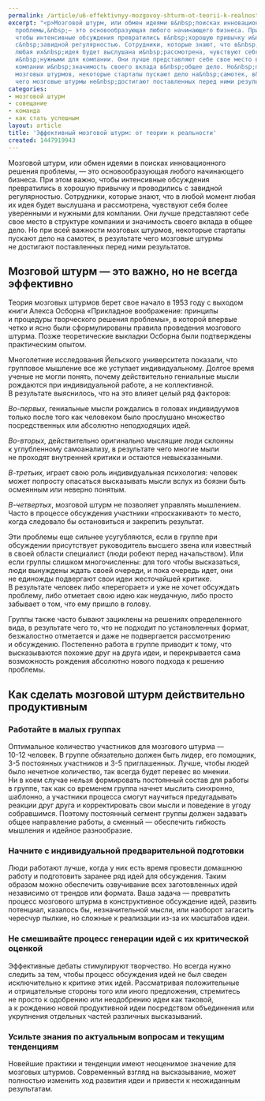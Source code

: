 ```yaml
---
permalink: /article/u6-effektivnyy-mozgovoy-shturm-ot-teorii-k-realnosti
excerpt: "<p>Мозговой штурм, или обмен идеями в&nbsp;поисках инновационного решения
  проблемы,&nbsp;— это основообразующая любого начинающего бизнеса. При этом важно,
  чтобы интенсивные обсуждения превратились в&nbsp;хорошую привычку и&nbsp;проводились
  с&nbsp;завидной регулярностью. Сотрудники, которые знают, что в&nbsp;любой момент
  любая их&nbsp;идея будет выслушана и&nbsp;рассмотрена, чувствуют себя более уверенными
  и&nbsp;нужными для компании. Они лучше представляют себе свое место в&nbsp;структуре
  компании и&nbsp;значимость своего вклада в&nbsp;общее дело. Но&nbsp;при всей важности
  мозговых штурмов, некоторые стартапы пускают дело на&nbsp;самотек, в&nbsp;результате
  чего мозговые штурмы не&nbsp;достигают поставленных перед ними результатов. </p>"
categories:
- мозговой штурм
- совещание
- команда
- как стать успешным
layout: article
title: 'Эффективный мозговой штурм: от теории к реальности'
created: 1447919943
---
```

<p>Мозговой штурм, или обмен идеями в&nbsp;поисках инновационного решения проблемы,&nbsp;— это основообразующая любого начинающего бизнеса. При этом важно, чтобы интенсивные обсуждения превратились в&nbsp;хорошую привычку и&nbsp;проводились с&nbsp;завидной регулярностью. Сотрудники, которые знают, что в&nbsp;любой момент любая их&nbsp;идея будет выслушана и&nbsp;рассмотрена, чувствуют себя более уверенными и&nbsp;нужными для компании. Они лучше представляют себе свое место в&nbsp;структуре компании и&nbsp;значимость своего вклада в&nbsp;общее дело. Но&nbsp;при всей важности мозговых штурмов, некоторые стартапы пускают дело на&nbsp;самотек, в&nbsp;результате чего мозговые штурмы не&nbsp;достигают поставленных перед ними результатов. </p>
<h2>Мозговой штурм&nbsp;— это важно, но&nbsp;не&nbsp;всегда эффективно</h2>
<p>Теория мозговых штурмов берет свое начало в&nbsp;1953 году с&nbsp;выходом книги Алекса Осборна «Прикладное воображение: принципы и&nbsp;процедуры творческого решения проблемы», в&nbsp;которой впервые четко и&nbsp;ясно были сформулированы правила проведения мозгового штурма. Позже теоретические выкладки Осборна были подтверждены практическим опытом.</p>
<p>Многолетние исследования Йельского университета показали, что групповое мышление все&nbsp;же уступает индивидуальному. Долгое время ученые не&nbsp;могли понять, почему действительно гениальные мысли рождаются при индивидуальной работе, а&nbsp;не&nbsp;коллективной. В&nbsp;результате выяснилось, что на&nbsp;это влияет целый ряд факторов: </p>
<p><em>Во-первых, </em>гениальные мысли рождались в&nbsp;головах индивидуумов только после того как человеком было прослушано множество посредственных или абсолютно неподходящих идей. </p>
<p><em>Во-вторых, </em>действительно оригинально мыслящие люди склонны к&nbsp;углубленному самоанализу, в&nbsp;результате чего многие мыли не&nbsp;проходят внутренней критики и&nbsp;остаются невысказанными. </p>
<p><em>В-третьих,</em> играет свою роль индивидуальная психология: человек может попросту опасаться высказывать мысли вслух из&nbsp;боязни быть осмеянным или неверно понятым. </p>
<p><em>В-четвертых</em>, мозговой штурм не&nbsp;позволяет управлять мышлением. Часто в&nbsp;процессе обсуждения участники «проскакивают» то&nbsp;место, когда следовало&nbsp;бы остановиться и&nbsp;закрепить результат.</p>
<p>Эти проблемы еще сильнее усугубляются, если в&nbsp;группе при обсуждении присутствует руководитель высшего звена или известный в&nbsp;своей области специалист (люди робеют перед начальством). Или если группы слишком многочисленны: для того чтобы высказаться, люди вынуждены ждать своей очереди, и&nbsp;пока очередь идет, они не&nbsp;единожды подвергают свои идеи жесточайшей критике. В&nbsp;результате человек либо «перегорает» и&nbsp;уже не&nbsp;хочет обсуждать проблему, либо отметает свою идею как неудачную, либо просто забывает о&nbsp;том, что ему пришло в&nbsp;голову. </p>
<p>Группы также часто бывают зациклены на&nbsp;решениях определенного вида, в&nbsp;результате чего&nbsp;то, что не&nbsp;подходит по&nbsp;установленных формат, безжалостно отметается и&nbsp;даже не&nbsp;подвергается рассмотрению и&nbsp;обсуждению. Постепенно работа в&nbsp;группе приводит к&nbsp;тому, что высказываются похожие друг на&nbsp;друга идеи, и&nbsp;перекрывается сама возможность рождения абсолютно нового подхода к&nbsp;решению проблемы.</p>
<h2>Как сделать мозговой штурм действительно продуктивным</h2>
<h3>Работайте в&nbsp;малых группах</h3>
<p>Оптимальное количество участников для мозгового штурма&nbsp;— <nobr>10-12 человек.</nobr> В&nbsp;группе обязательно должен быть лидер, его помощник, <nobr>3-5</nobr> постоянных участников и&nbsp;<nobr>3-5 приглашенных.</nobr> Лучше, чтобы людей было нечетное количество, так всегда будет перевес во&nbsp;мнении. Ни&nbsp;в&nbsp;коем случае нельзя формировать постоянный состав для работы в&nbsp;группе, так как со&nbsp;временем группа начнет мыслить синхронно, шаблонно, а&nbsp;участники процесса смогут научиться предугадывать реакции друг друга и&nbsp;корректировать свои мысли и&nbsp;поведение в&nbsp;угоду собравшимся. Поэтому постоянный сегмент группы должен задавать общее направление работы, а&nbsp;сменный&nbsp;— обеспечить гибкость мышления и&nbsp;идейное разнообразие. </p>
<h3>Начните с&nbsp;индивидуальной предварительной подготовки</h3>
<p>Люди работают лучше, когда у&nbsp;них есть время провести домашнюю работу и&nbsp;подготовить заранее ряд идей для обсуждения. Таким образом можно обеспечить озвучивание всех заготовленных идей независимо от&nbsp;трендов или формата. Ваша задача&nbsp;— превратить процесс мозгового штурма в&nbsp;конструктивное обсуждение идей, развить потенциал, казалось&nbsp;бы, незначительной мысли, или наоборот загасить чересчур пылкие, но&nbsp;сложные к&nbsp;реализации из-за их&nbsp;масштабов идеи. </p>
<h3>Не&nbsp;смешивайте процесс генерации идей с&nbsp;их&nbsp;критической оценкой</h3>
<p>Эффективные дебаты стимулируют творчество. Но&nbsp;всегда нужно следить за&nbsp;тем, чтобы процесс обсуждения идей не&nbsp;был сведен исключительно к&nbsp;критике этих идей. Рассматривая положительные и&nbsp;отрицательные стороны того или иного предложения, стремитесь не&nbsp;просто к&nbsp;одобрению или неодобрению идеи как таковой, а&nbsp;к&nbsp;рождению новой продуктивной идеи посредством объединения или укрупнения отдельных частей различных высказываний. </p>
<h3>Усильте знания по&nbsp;актуальным вопросам и&nbsp;текущим тенденциям</h3>
<p>Новейшие практики и&nbsp;тенденции имеют неоценимое значение для мозговых штурмов. Современный взгляд на&nbsp;высказывание, может полностью изменить ход развития идеи и&nbsp;привести к&nbsp;неожиданным результатам. </p>
